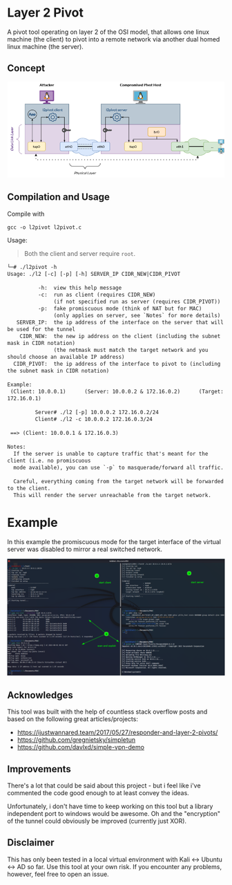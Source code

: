 # Layer 2 Pivot

A pivot tool operating on layer 2 of the OSI model, that allows one linux machine (the client) to pivot into a remote network via another dual homed linux machine (the server).

## Concept

![Layer 2 pivoting concept](l2pivot-concept.png)

## Compilation and Usage

Compile with
```
gcc -o l2pivot l2pivot.c
```
Usage:
> Both the client and server require `root`.
```
└─# ./l2pivot -h                    
Usage: ./l2 [-c] [-p] [-h] SERVER_IP CIDR_NEW|CIDR_PIVOT

          -h:  view this help message
          -c:  run as client (requires CIDR_NEW)
               (if not specified run as server (requires CIDR_PIVOT))
          -p:  fake promiscuous mode (think of NAT but for MAC)
               (only applies on server, see `Notes` for more details)
   SERVER_IP:  the ip address of the interface on the server that will be used for the tunnel
    CIDR_NEW:  the new ip address on the client (including the subnet mask in CIDR notation)
               (the netmask must match the target network and you should choose an available IP address)
  CIDR_PIVOT:  the ip address of the interface to pivot to (including the subnet mask in CIDR notation)

Example:
 (Client: 10.0.0.1)      (Server: 10.0.0.2 & 172.16.0.2)      (Target: 172.16.0.1)

         Server# ./l2 [-p] 10.0.0.2 172.16.0.2/24
         Client# ./l2 -c 10.0.0.2 172.16.0.3/24

 ==> (Client: 10.0.0.1 & 172.16.0.3)

Notes:
  If the server is unable to capture traffic that's meant for the client (i.e. no promiscuous
  mode available), you can use `-p` to masquerade/forward all traffic.
  
  Careful, everything coming from the target network will be forwarded to the client.
  This will render the server unreachable from the target network.
```

# Example 
In this example the promiscuous mode for the target interface of the virtual server was disabled to mirror a real switched network.

![Example](example.png)

## Acknowledges

This tool was built with the help of countless stack overflow posts and based on the following great articles/projects:
- https://ijustwannared.team/2017/05/27/responder-and-layer-2-pivots/
- https://github.com/gregnietsky/simpletun
- https://github.com/davlxd/simple-vpn-demo

## Improvements

There's a lot that could be said about this project - but i feel like i've commented the code good enough to at least convey the ideas.

Unfortunately, i don't have time to keep working on this tool but a library independent port to windows would be awesome. Oh and the "encryption" of the tunnel could obviously be improved (currently just XOR).

## Disclaimer

This has only been tested in a local virtual environment with Kali <-> Ubuntu <-> AD so far. Use this tool at your own risk. If you encounter any problems, however, feel free to open an issue.
